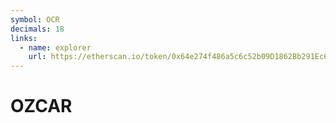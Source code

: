 ```yaml
---
symbol: OCR
decimals: 18
links:
  - name: explorer
    url: https://etherscan.io/token/0x64e274f486a5c6c52b09D1862Bb291Ec647c7d82
---
```


# OZCAR
